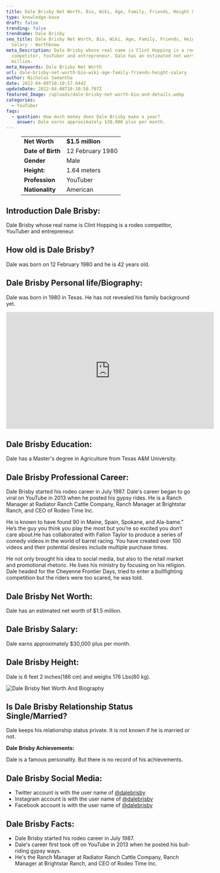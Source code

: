 ```yaml
---
title: Dale Brisby Net Worth, Bio, Wiki, Age, Family, Friends, Height & Salary
type: knowledge-base
draft: false
trending: false
trendname: Dale Brisby
seo_title: Dale Brisby Net Worth, Bio, Wiki, Age, Family, Friends, Height &
  Salary - Worthknow
meta_Description: Dale Brisby whose real name is Clint Hopping is a rodeo
  competitor, YouTuber and entrepreneur. Dale has an estimated net worth of $1.5
  million.
meta_Keywords: Dale Brisby Net Worth
url: dale-brisby-net-worth-bio-wiki-age-family-friends-height-salary
author: Nicholas Samantha
date: 2022-04-08T10:10:57.644Z
updateDate: 2022-04-08T10:10:58.707Z
featured_Image: /uploads/dale-brisby-net-worth-bio-and-details.webp
categories:
  - YouTuber
faqs:
  - question: How much money does Dale Brisby make a year?
    answer: Dale earns approximately $30,000 plus per month.
---
```

<figure class="wp-block-table is-style-stripes">
  <table>
    <tbody>
      <tr>
        <td>
          <strong>Net Worth</strong>
        </td>
        <td>
          <strong>$1.5 million</strong>
        </td>
      </tr>
      <tr>
        <td>
          <strong>Date of Birth</strong>
        </td>
        <td>12 February 1980</td>
      </tr>
      <tr>
        <td>
          <strong>Gender</strong>
        </td>
        <td>Male</td>
      </tr>
      <tr>
        <td>
          <strong>Height:</strong>
        </td>
        <td>1.64 meters</td>
      </tr>
      <tr>
        <td>
          <strong>Profession</strong>
        </td>
        <td>YouTuber</td>
      </tr>
      <tr>
        <td>
          <strong>Nationality</strong>
        </td>
        <td>American</td>
      </tr>
    </tbody>
  </table>
</figure>

## **Introduction Dale Brisby:**

Dale Brisby whose real name is Clint Hopping is a rodeo competitor, YouTuber and entrepreneur.

## **How old is Dale Brisby?**

Dale was born on 12 February 1980 and he is 42 years old.

## **Dale Brisby Personal life/Biography:**

Dale was born in 1980 in Texas. He has not revealed his family background yet.

<iframe width="560" height="315" src="https://www.youtube.com/embed/57ezyFrD4QM" title="YouTube video player" frameborder="0" allow="accelerometer; autoplay; clipboard-write; encrypted-media; gyroscope; picture-in-picture" allowfullscreen></iframe>

## **Dale Brisby Education:**

Dale has a Master's degree in Agriculture from Texas A&M University.

## **Dale Brisby Professional Career:**

Dale Brisby started his rodeo career in July 1987. Dale's career began to go viral on YouTube in 2013 when he posted his gypsy rides. He is a Ranch Manager at Radiator Ranch Cattle Company, Ranch Manager at Brightstar Ranch, and CEO of Rodeo Time Inc. 

He is known to have found 90 in Maine, Spain, Spokane, and Ala-bame." He’s the guy you think you play the most but you’re so excited you don’t care about.He has collaborated with Fallon Taylor to produce a series of comedy videos in the world of barrel racing. You have created over 100 videos and their potential desires include multiple purchase times.

He not only brought his idea to social media, but also to the retail market and promotional rhetoric. He lives his ministry by focusing on his religion. Dale headed for the Cheyenne Frontier Days, tried to enter a bullfighting competition but the riders were too scared, he was told.

## **Dale Brisby Net Worth:**

Dale has an estimated net worth of $1.5 million.

## **Dale Brisby Salary:**

Dale earns approximately $30,000 plus per month.

## **Dale Brisby Height:**

Dale is 6 feet 2 inches(186 cm) and weighs 176 Lbs(80 kg).

![Dale Brisby Net Worth And Biography](/uploads/dale-brisby-net-worth-.webp)

## **Is Dale Brisby Relationship Status Single/Married?**

Dale keeps his relationship status private. It is not known if he is married or not.

**Dale Brisby Achievements:**

Dale is a famous personality. But there is no record of his achievements.

## **Dale Brisby Social Media:**

* Twitter account is with the user name of <a href="https://twitter.com/dalebrisby" target="_blank" rel="nofollow" rel="noopener">@dalebrisby</a>
* Instagram account is with the user name of <a href="https://www.instagram.com/dalebrisby/" target="_blank" rel="nofollow" rel="noopener">@dalebrisby</a>
*  Facebook account is with the user name of <a href="https://www.facebook.com/dalebrisby" target="_blank" rel="nofollow" rel="noopener">@dalebrisby</a>

## **Dale Brisby Facts:**

* Dale Brisby started his rodeo career in July 1987. 
* Dale's career first took off on YouTube in 2013 when he posted his bull-riding gypsy ways. 
* He's the Ranch Manager at Radiator Ranch Cattle Company, Ranch Manager at Brightstar Ranch, and CEO of Rodeo Time Inc.